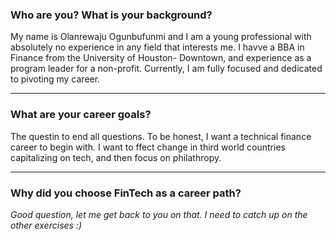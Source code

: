 ### Who are you? What is your background?
 My name is Olanrewaju Ogunbufunmi and I am a young professional with absolutely no experience in any field that interests me. I havve a BBA in Finance from the University of Houston- Downtown, and experience as a program leader for a non-profit. Currently, I am fully focused and dedicated to pivoting my career.

---
### What are your career goals?
The questin to end all questions. To be honest, I want a technical finance career to begin with. I want to ffect change in third world countries capitalizing on tech, and then focus on philathropy.

---

### Why did you choose FinTech as a career path?
*Good question, let me get back to you on that. I need to catch up on the other exercises :)*